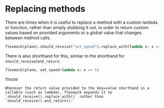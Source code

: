 # Replacing methods

There are times when it is useful to replace a method with a custom lambda or
function, rather than simply stubbing it out, in order to return custom values
based on provided arguments or a global value that changes between method calls.

```python
flexmock(plane).should_receive("set_speed").replace_with(lambda x: x == 5)
```

There is also shorthand for this, similar to the shorthand for
`should_receive`/`and_return`:

```python
flexmock(plane, set_speed=lambda x: x == 5)
```

!!!note

    Whenever the return value provided to the key=value shorthand is a callable (such as lambda), flexmock expands it to `should_receive().replace_with()` rather than `should_receive().and_return().`
